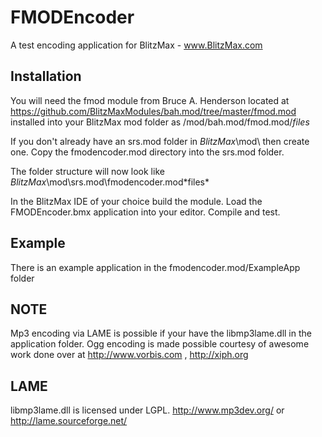 FMODEncoder
===========
A test encoding application for BlitzMax - www.BlitzMax.com

Installation
-------------
You will need the fmod module from Bruce A. Henderson located at
https://github.com/BlitzMaxModules/bah.mod/tree/master/fmod.mod
installed into your BlitzMax mod folder as /mod/bah.mod/fmod.mod/*files*

If you don't already have an srs.mod folder in *BlitzMax*\mod\ then create one.
Copy the fmodencoder.mod directory into the srs.mod folder.

The folder structure will now look like *BlitzMax*\mod\srs.mod\fmodencoder.mod\*files*

In the BlitzMax IDE of your choice build the module.
Load the FMODEncoder.bmx application into your editor. Compile and test.
  
Example
-------
There is an example application in the fmodencoder.mod/ExampleApp folder


NOTE
----
Mp3 encoding via LAME is possible if your have the libmp3lame.dll in the application folder.
Ogg encoding is made possible courtesy of awesome work done over at http://www.vorbis.com , http://xiph.org

LAME
----
libmp3lame.dll is licensed under LGPL.
http://www.mp3dev.org/ or http://lame.sourceforge.net/